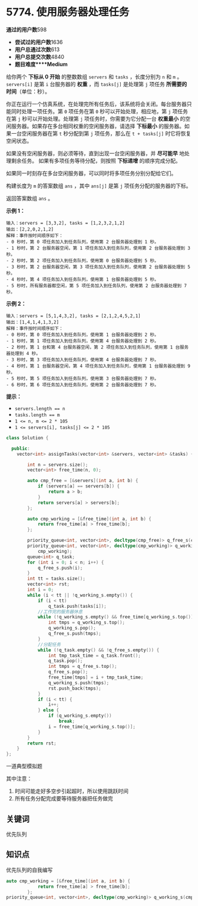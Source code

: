 # 5774. 使用服务器处理任务

**通过的用户数**598

- **尝试过的用户数**1636
- **用户总通过次数**613
- **用户总提交次数**4840
- **题目难度****Medium**

给你两个 **下标从 0 开始** 的整数数组 `servers` 和 `tasks` ，长度分别为 `n` 和 `m` 。`servers[i]` 是第 `i` 台服务器的 **权重** ，而 `tasks[j]` 是处理第 `j` 项任务 **所需要的时间**（单位：秒）。

你正在运行一个仿真系统，在处理完所有任务后，该系统将会关闭。每台服务器只能同时处理一项任务。第 `0` 项任务在第 `0` 秒可以开始处理，相应地，第 `j` 项任务在第 `j` 秒可以开始处理。处理第 `j` 项任务时，你需要为它分配一台 **权重最小** 的空闲服务器。如果存在多台相同权重的空闲服务器，请选择 **下标最小** 的服务器。如果一台空闲服务器在第 `t` 秒分配到第 `j` 项任务，那么在 `t + tasks[j]` 时它将恢复空闲状态。

如果没有空闲服务器，则必须等待，直到出现一台空闲服务器，并 **尽可能早** 地处理剩余任务。 如果有多项任务等待分配，则按照 **下标递增** 的顺序完成分配。

如果同一时刻存在多台空闲服务器，可以同时将多项任务分别分配给它们。

构建长度为 `m` 的答案数组 `ans` ，其中 `ans[j]` 是第 `j` 项任务分配的服务器的下标。

返回答案数组 `ans` 。

 

**示例 1：**

```
输入：servers = [3,3,2], tasks = [1,2,3,2,1,2]
输出：[2,2,0,2,1,2]
解释：事件按时间顺序如下：
- 0 秒时，第 0 项任务加入到任务队列，使用第 2 台服务器处理到 1 秒。
- 1 秒时，第 2 台服务器空闲，第 1 项任务加入到任务队列，使用第 2 台服务器处理到 3 秒。
- 2 秒时，第 2 项任务加入到任务队列，使用第 0 台服务器处理到 5 秒。
- 3 秒时，第 2 台服务器空闲，第 3 项任务加入到任务队列，使用第 2 台服务器处理到 5 秒。
- 4 秒时，第 4 项任务加入到任务队列，使用第 1 台服务器处理到 5 秒。
- 5 秒时，所有服务器都空闲，第 5 项任务加入到任务队列，使用第 2 台服务器处理到 7 秒。
```

**示例 2：**

```
输入：servers = [5,1,4,3,2], tasks = [2,1,2,4,5,2,1]
输出：[1,4,1,4,1,3,2]
解释：事件按时间顺序如下：
- 0 秒时，第 0 项任务加入到任务队列，使用第 1 台服务器处理到 2 秒。
- 1 秒时，第 1 项任务加入到任务队列，使用第 4 台服务器处理到 2 秒。
- 2 秒时，第 1 台和第 4 台服务器空闲，第 2 项任务加入到任务队列，使用第 1 台服务器处理到 4 秒。
- 3 秒时，第 3 项任务加入到任务队列，使用第 4 台服务器处理到 7 秒。
- 4 秒时，第 1 台服务器空闲，第 4 项任务加入到任务队列，使用第 1 台服务器处理到 9 秒。
- 5 秒时，第 5 项任务加入到任务队列，使用第 3 台服务器处理到 7 秒。
- 6 秒时，第 6 项任务加入到任务队列，使用第 2 台服务器处理到 7 秒。
```

 

**提示：**

- `servers.length == n`
- `tasks.length == m`
- `1 <= n, m <= 2 * 105`
- `1 <= servers[i], tasks[j] <= 2 * 105`

```c++
class Solution {

  public:
    vector<int> assignTasks(vector<int> &servers, vector<int> &tasks) {

        int n = servers.size();
        vector<int> free_time(n, 0);

        auto cmp_free = [&servers](int a, int b) {
            if (servers[a] == servers[b]) {
                return a > b;
            }
            return servers[a] > servers[b];
        };

        auto cmp_working = [&free_time](int a, int b) {
            return free_time[a] > free_time[b];
        };

        priority_queue<int, vector<int>, decltype(cmp_free)> q_free_s(cmp_free);
        priority_queue<int, vector<int>, decltype(cmp_working)> q_working_s(
            cmp_working);
        queue<int> q_task;
        for (int i = 0; i < n; i++) {
            q_free_s.push(i);
        }
        int tt = tasks.size();
        vector<int> rst;
        int i = 0;
        while (i < tt || !q_working_s.empty()) {
            if (i < tt)
                q_task.push(tasks[i]);
            //工作完的服务器休息
            while (!q_working_s.empty() && free_time[q_working_s.top()] <= i) {
                int tmps = q_working_s.top();
                q_working_s.pop();
                q_free_s.push(tmps);
            }
            //分配任务
            while (!q_task.empty() && !q_free_s.empty()) {
                int tmp_task_time = q_task.front();
                q_task.pop();
                int tmps = q_free_s.top();
                q_free_s.pop();
                free_time[tmps] = i + tmp_task_time;
                q_working_s.push(tmps);
                rst.push_back(tmps);
            }
            if (i < tt) {
                i++;
            } else {
                if (q_working_s.empty())
                    break;
                i = free_time[q_working_s.top()];
            }
        }
        return rst;
    }
};
```

一道典型模拟题

其中注意：

1. 时间可能走好多空步引起超时，所以使用跳跃时间
2. 所有任务分配完成要等待服务器把任务做完

## 关键词

优先队列

## 知识点

优先队列的自我编写

```c++
auto cmp_working = [&free_time](int a, int b) {
            return free_time[a] > free_time[b];
        };
priority_queue<int, vector<int>, decltype(cmp_working)> q_working_s(cmp_working);
```

